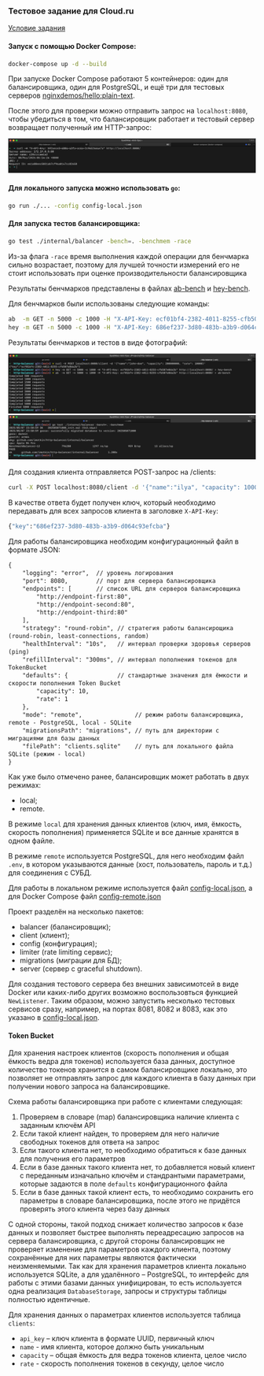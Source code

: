 ### Тестовое задание для Cloud.ru

[Условие задания](https://github.com/Go-Cloud-Camp/test-assignment)

#### Запуск с помощью Docker Compose:

```sh 
docker-compose up -d --build
```

При запуске Docker Compose работают 5 контейнеров: один для балансировщика, один для PostgreSQL, и ещё три для тестовых серверов [nginxdemos/hello:plain-text](https://hub.docker.com/r/nginxdemos/hello/).

После этого для проверки можно отправить запрос на `localhost:8080`, чтобы убедиться в том, что балансировщик работает и тестовый сервер возвращает полученный им HTTP-запрос:

![Фото](/images/image3.png)

#### Для локального запуска можно использовать `go`:

```sh 
go run ./... -config config-local.json
```

#### Для запуска тестов балансировщика:

```sh 
go test ./internal/balancer -bench=. -benchmem -race
```

Из-за флага `-race` время выполнения каждой операции для бенчмарка сильно возрастает, поэтому для лучшей точности измерений его не стоит использовать при оценке производительности балансировщика

Результаты бенчмарков представлены в файлах [ab-bench](/ab-bench) и [hey-bench](/hey-bench).

Для бенчмарков были использованы следующие команды:

```sh
ab  -m GET -n 5000 -c 1000 -H "X-API-Key: ecf01bf4-2382-4011-8255-cfb507e0da2b" http://localhost:8080/ > ab-bench
hey -m GET -n 5000 -c 1000 -H "X-API-Key: 686ef237-3d80-483b-a3b9-d064c93efcba" http://localhost:8080/ > hey-bench
```

Результаты бенчмарков и тестов в виде фотографий:

![1](/images/image1.png)
![2](/images/image2.jpeg)

Для создания клиента отправляется POST-запрос на /clients:

```sh
curl -X POST localhost:8080/client -d '{"name":"ilya", "capacity": 1000, "rate": 10}'
```

В качестве ответа будет получен ключ, который необходимо передавать для всех запросов клиента в заголовке `X-API-Key`:

```sh
{"key":"686ef237-3d80-483b-a3b9-d064c93efcba"}
```

Для работы балансировщика необходим конфигурационный файл в формате JSON:

```
{  
    "logging": "error",  // уровень логирования
    "port": 8080,        // порт для сервера балансировщика
    "endpoints": [       // список URL для серверов балансировщика
        "http://endpoint-first:80",
        "http://endpoint-second:80",
        "http://endpoint-third:80"
    ],
    "strategy": "round-robin", // стратегия работы балансирощика (round-robin, least-connections, random)
    "healthInterval": "10s",   // интервал проверки здоровья серверов (ping)
    "refillInterval": "300ms", // интервал пополнения токенов для TokenBucket
    "defaults": {              // стандартные значения для ёмкости и скорости пополнения Token Bucket
        "capacity": 10,
        "rate": 1
    },
    "mode": "remote",               // режим работы балансировщика, remote - PostgreSQL, local - SQLite
    "migrationsPath": "migrations", // путь для директории с миграциями для базы данных
    "filePath": "clients.sqlite"    // путь для локального файла SQLite (режим - local)
}
```

Как уже было отмечено ранее, балансировщик может работать в двух режимах:
- local;
- remote.

В режиме `local` для хранения данных клиентов (ключ, имя, ёмкость, скорость пополнения) применяется SQLite и все данные хранятся в одном файле. 

В режиме `remote` используется PostgreSQL, для него необходим файл `.env`, в котором указываются данные (хост, пользователь, пароль и т.д.) для соединения с СУБД.

Для работы в локальном режиме используется файл [config-local.json](/config-local.json), а для Docker Compose файл [config-remote.json](/config-remote.json)

Проект разделён на несколько пакетов:

- balancer (балансировщик);
- client (клиент);
- config (конфигурация);
- limiter (rate limiting сервис);
- migrations (миграции для БД);
- server (сервер с graceful shutdown).

Для создания тестового сервера без внешних зависимотсей в виде Docker или каких-либо других возможно воспользовться функцией `NewListener`.
Таким образом, можно запустить несколько тестовых сервисов сразу, например, на портах 8081, 8082 и 8083, как это указано в  [config-local.json](/config-local.json).

#### Token Bucket
Для хранения настроек клиентов (скорость пополнения и общая ёмкость ведра для токенов) используется база данных, доступное количество токенов хранится в самом балансировщике локально, это позволяет не отправлять запрос для каждого клиента в базу данных при получении нового запроса на балансировщике. 

Схема работы балансировщика при работе с клиентами следующая:

1) Проверяем в словаре (map) балансировщика наличие клиента с заданным ключём API
2) Если такой клиент найден, то проверяем для него наличие свободных токенов для ответа на запрос
3) Если такого клиента нет, то необходимо обратиться к базе данных для получения его параметров
4) Если в базе данных такого клиента нет, то добавляется новый клиент с переданным изначально ключём и стандрантыми параметрами, которые задаются в поле `defaults` конфигурационного файла
5) Если в базе данных такой клиент есть, то необходимо сохранить его параметры в словаре балансировщика, после этого не придётся проверять этого клиента через базу данных

С одной стороны, такой подход снижает количество запросов к базе данных и позволяет быстрее выполнять переадресацию запросов на сервера балансировщика, с другой стороны балансировщик не проверяет изменение для параметров каждого клиента, поэтому сохранённые для них параметры являются фактически неизменяемыми. Так как для хранения параметров клиента локально используется SQLite, а для удалённого – PostgreSQL, то интерфейс для работы с этими базами данных унифицирован, то есть используется одна реализация `DatabaseStorage`, запросы и структуры таблицы полностью идентичные.

Для хранения данных о параметрах клиентов используется таблица `clients`:

- `api_key` – ключ клиента в формате UUID, первичный ключ
- `name` - имя клиента, которое должно быть уникальным
- `capacity` – общая ёмкость для ведра токенов клиента, целое число
- `rate` - скорость пополнения токенов в секунду, целое число
